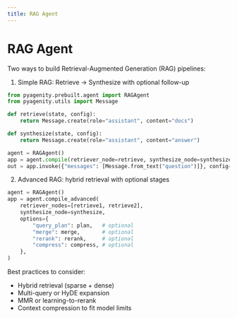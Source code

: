 ```yaml
---
title: RAG Agent
---
```


# RAG Agent

Two ways to build Retrieval-Augmented Generation (RAG) pipelines:

1) Simple RAG: Retrieve -> Synthesize with optional follow-up

```python
from pyagenity.prebuilt.agent import RAGAgent
from pyagenity.utils import Message

def retrieve(state, config):
    return Message.create(role="assistant", content="docs")

def synthesize(state, config):
    return Message.create(role="assistant", content="answer")

agent = RAGAgent()
app = agent.compile(retriever_node=retrieve, synthesize_node=synthesize)
out = app.invoke({"messages": [Message.from_text("question")]}, config={"thread_id": "rag"})
```

2) Advanced RAG: hybrid retrieval with optional stages

```python
agent = RAGAgent()
app = agent.compile_advanced(
    retriever_nodes=[retrieve1, retrieve2],
    synthesize_node=synthesize,
    options={
        "query_plan": plan,   # optional
        "merge": merge,       # optional
        "rerank": rerank,     # optional
        "compress": compress, # optional
    },
)
```

Best practices to consider:
- Hybrid retrieval (sparse + dense)
- Multi-query or HyDE expansion
- MMR or learning-to-rerank
- Context compression to fit model limits
